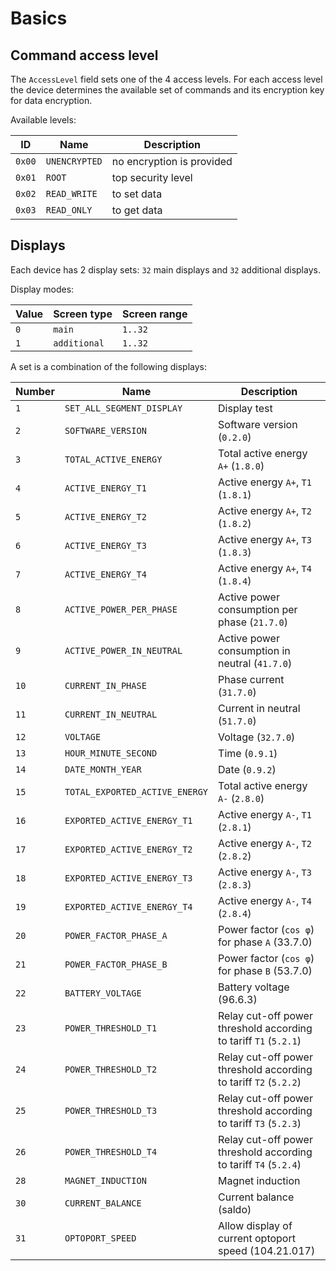 # Basics

## Command access level

The `AccessLevel` field sets one of the 4 access levels.
For each access level the device determines the available set of commands and its encryption key for data encryption.

Available levels:

| ID     | Name          | Description               |
| ------ | ------------- | ------------------------- |
| `0x00` | `UNENCRYPTED` | no encryption is provided |
| `0x01` | `ROOT`        | top security level        |
| `0x02` | `READ_WRITE`  | to set data               |
| `0x03` | `READ_ONLY`   | to get data               |


## Displays

Each device has 2 display sets: `32` main displays and `32` additional displays.

Display modes:

| Value | Screen type  | Screen range |
| ----- | ------------ | ------------ |
| `0`   | `main`       | `1..32`      |
| `1`   | `additional` | `1..32`      |

A set is a combination of the following displays:

| Number | Name                           | Description                                                      |
| ------ | ------------------------------ | ---------------------------------------------------------------- |
| `1`    | `SET_ALL_SEGMENT_DISPLAY`      | Display test                                                     |
| `2`    | `SOFTWARE_VERSION`             | Software version (`0.2.0`)                                       |
| `3`    | `TOTAL_ACTIVE_ENERGY`          | Total active energy `A+` (`1.8.0`)                               |
| `4`    | `ACTIVE_ENERGY_T1`             | Active energy `A+`, `T1` (`1.8.1`)                               |
| `5`    | `ACTIVE_ENERGY_T2`             | Active energy `A+`, `T2` (`1.8.2`)                               |
| `6`    | `ACTIVE_ENERGY_T3`             | Active energy `A+`, `T3` (`1.8.3`)                               |
| `7`    | `ACTIVE_ENERGY_T4`             | Active energy `A+`, `T4` (`1.8.4`)                               |
| `8`    | `ACTIVE_POWER_PER_PHASE`       | Active power consumption per phase (`21.7.0`)                    |
| `9`    | `ACTIVE_POWER_IN_NEUTRAL`      | Active power consumption in neutral (`41.7.0`)                   |
| `10`   | `CURRENT_IN_PHASE`             | Phase current (`31.7.0`)                                         |
| `11`   | `CURRENT_IN_NEUTRAL`           | Current in neutral (`51.7.0`)                                    |
| `12`   | `VOLTAGE`                      | Voltage (`32.7.0`)                                               |
| `13`   | `HOUR_MINUTE_SECOND`           | Time (`0.9.1`)                                                   |
| `14`   | `DATE_MONTH_YEAR`              | Date (`0.9.2`)                                                   |
| `15`   | `TOTAL_EXPORTED_ACTIVE_ENERGY` | Total active energy `A-` (`2.8.0`)                               |
| `16`   | `EXPORTED_ACTIVE_ENERGY_T1`    | Active energy `A-`, `T1` (`2.8.1`)                               |
| `17`   | `EXPORTED_ACTIVE_ENERGY_T2`    | Active energy `A-`, `T2` (`2.8.2`)                               |
| `18`   | `EXPORTED_ACTIVE_ENERGY_T3`    | Active energy `A-`, `T3` (`2.8.3`)                               |
| `19`   | `EXPORTED_ACTIVE_ENERGY_T4`    | Active energy `A-`, `T4` (`2.8.4`)                               |
| `20`   | `POWER_FACTOR_PHASE_A`         | Power factor (`cos φ`) for phase `A` (33.7.0)                    |
| `21`   | `POWER_FACTOR_PHASE_B`         | Power factor (`cos φ`) for phase `B` (53.7.0)                    |
| `22`   | `BATTERY_VOLTAGE`              | Battery voltage (96.6.3)                                         |
| `23`   | `POWER_THRESHOLD_T1`           | Relay cut-off power threshold according to tariff `T1` (`5.2.1`) |
| `24`   | `POWER_THRESHOLD_T2`           | Relay cut-off power threshold according to tariff `T2` (`5.2.2`) |
| `25`   | `POWER_THRESHOLD_T3`           | Relay cut-off power threshold according to tariff `T3` (`5.2.3`) |
| `26`   | `POWER_THRESHOLD_T4`           | Relay cut-off power threshold according to tariff `T4` (`5.2.4`) |
| `28`   | `MAGNET_INDUCTION`             | Magnet induction                                                 |
| `30`   | `CURRENT_BALANCE`              | Current balance (saldo)                                          |
| `31`   | `OPTOPORT_SPEED`               | Allow display of current optoport speed (104.21.017)             |
